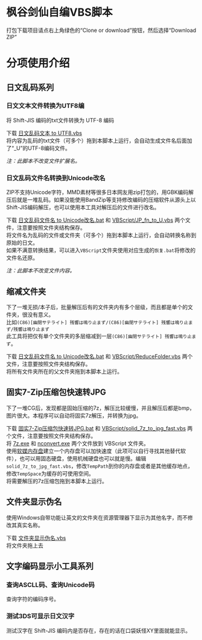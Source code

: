 # 枫谷剑仙自编VBS脚本
打包下载项目请点右上角绿色的“Clone or download”按钮，然后选择“Download ZIP”
# 分项使用介绍
## 日文乱码系列
### 日文文本文件转换为UTF8编
将 Shift-JIS 编码的txt文件转换为 UTF-8 编码

下载 [日文乱码文本 to UTF8.vbs](https://github.com/Mapaler/VBScript/raw/master/%E6%97%A5%E6%96%87%E4%B9%B1%E7%A0%81%E6%96%87%E6%9C%AC%20to%20UTF8.vbs)  
将内容为乱码的txt文件（可多个）拖到本脚本上运行，会自动生成文件名后面加了“_U”的UTF-8编码文件。

*注：此脚本不改变文件扩展名。*
### 日文乱码文件名转换到Unicode改名
ZIP不支持Unicode字符，MMD素材等很多日本网友用zip打包的，用GBK编码解压后就是一堆乱码。如果没能使用BandZip等支持修改编码的压缩软件从源头上以Shift-JIS编码解压，也可以使用本工具对解压后的文件进行改名。

下载 [日文乱码文件名 to Unicode改名.bat](https://github.com/Mapaler/VBScript/raw/master/%E6%97%A5%E6%96%87%E4%B9%B1%E7%A0%81%E6%96%87%E4%BB%B6%E5%90%8D%20to%20Unicode%E6%94%B9%E5%90%8D.bat) 和 [VBScript/JP_fn_to_U.vbs](https://github.com/Mapaler/VBScript/raw/master/VBScript/JP_fn_to_U.vbs) 两个文件，注意要按照文件夹结构保存。  
将文件名为乱码的文件或文件夹（可多个）拖到本脚本上运行，会自动转换名称到原始的日文。  
如果不满意转换结果，可以进入`VBScript`文件夹使用对应生成的`恢复.bat`将修改的文件名还原。

*注：此脚本不改变文件内容。*
## 缩减文件夹
下了一堆无损/本子后，批量解压后有的文件夹内有多个层级，而且都是单个的文件夹，很没有意义。  
比如`(C86)[幽閉サテライト] 残響は鳴り止まず/(C86)[幽閉サテライト] 残響は鳴り止まず/残響は鳴り止まず`  
此工具将把仅有单个文件夹的多层缩减到一层`(C86)[幽閉サテライト] 残響は鳴り止まず`。

下载 [日文乱码文件名 to Unicode改名.bat](https://github.com/Mapaler/VBScript/raw/master/%E7%BC%A9%E5%87%8F%E6%96%87%E4%BB%B6%E5%A4%B9.bat) 和 [VBScript/ReduceFolder.vbs](https://github.com/Mapaler/VBScript/raw/master/VBScript/ReduceFolder.vbs) 两个文件，注意要按照文件夹结构保存。  
将所有文件夹所在的父文件夹拖到本脚本上运行。
## 固实7-Zip压缩包快速转JPG
下了一堆CG后，发现都是固始压缩的7z，解压比较缓慢，并且解压后都是bmp，图片很大。本程序可以自动将固实7z解压，并转换为jpg。

下载 [固实7-Zip压缩包快速转JPG.bat](https://github.com/Mapaler/VBScript/raw/master/%E5%9B%BA%E5%AE%9E7-Zip%E5%8E%8B%E7%BC%A9%E5%8C%85%E5%BF%AB%E9%80%9F%E8%BD%ACJPG.bat) 和 [VBScript/solid_7z_to_jpg_fast.vbs](https://github.com/Mapaler/VBScript/raw/master/VBScript/solid_7z_to_jpg_fast.vbs) 两个文件，注意要按照文件夹结构保存。  
将 [7z.exe](https://sparanoid.com/lab/7z/) 和 [nconvert.exe](https://www.xnview.com/en/nconvert/) 两个文件放到 VBScript 文件夹。  
使用[软媒内存盘](https://mofang.ruanmei.com/)建立一个内存盘可以加快速度（此项可以自行寻找其他替代软件），也可以用固态硬盘，使用机械硬盘也可以就是慢。编辑`solid_7z_to_jpg_fast.vbs`，修改`TempPath`到你的内存盘或者是其他缓存地点，修改`TempSpace`为缓存的可使用空间。  
将需要解压的7z压缩包拖到本脚本上运行。
## 文件夹显示伪名
使用Windows自带功能让英文的文件夹在资源管理器下显示为其他名字，而不修改其真实名称。

下载 [文件夹显示伪名.vbs](https://github.com/Mapaler/VBScript/raw/master/%E6%96%87%E4%BB%B6%E5%A4%B9%E6%98%BE%E7%A4%BA%E4%BC%AA%E5%90%8D.vbs)  
将文件夹拖上去
## 文字编码显示小工具系列
### 查询ASCLL码、查询Unicode码
查询字符的编码序号。
### 测试3DS可显示日文汉字
测试汉字在 Shift-JIS 编码内是否存在，存在的话在口袋妖怪XY里面就能显示。